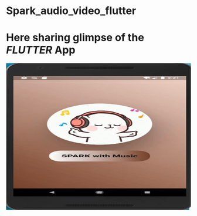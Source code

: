 # Spark_audio_video_flutter

# Here sharing glimpse of the ***FLUTTER*** App

<img src="/ScreenShots/1.png" width="600" height="400">
